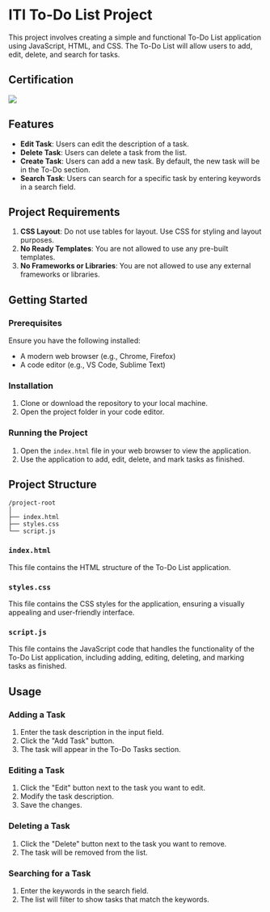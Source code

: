 # ITI To-Do List Project

This project involves creating a simple and functional To-Do List application using JavaScript, HTML, and CSS. The To-Do List will allow users to add, edit, delete, and search for tasks.

## Certification

<image src="Certificate.png"/>

## Features

- **Edit Task**: Users can edit the description of a task.
- **Delete Task**: Users can delete a task from the list.
- **Create Task**: Users can add a new task. By default, the new task will be in the To-Do section.
- **Search Task**: Users can search for a specific task by entering keywords in a search field.

## Project Requirements

1. **CSS Layout**: Do not use tables for layout. Use CSS for styling and layout purposes.
2. **No Ready Templates**: You are not allowed to use any pre-built templates.
3. **No Frameworks or Libraries**: You are not allowed to use any external frameworks or libraries.

## Getting Started

### Prerequisites

Ensure you have the following installed:
- A modern web browser (e.g., Chrome, Firefox)
- A code editor (e.g., VS Code, Sublime Text)

### Installation

1. Clone or download the repository to your local machine.
2. Open the project folder in your code editor.

### Running the Project

1. Open the `index.html` file in your web browser to view the application.
2. Use the application to add, edit, delete, and mark tasks as finished.

## Project Structure

```
/project-root
│
├── index.html
├── styles.css
└── script.js
```

### `index.html`

This file contains the HTML structure of the To-Do List application.

### `styles.css`

This file contains the CSS styles for the application, ensuring a visually appealing and user-friendly interface.

### `script.js`

This file contains the JavaScript code that handles the functionality of the To-Do List application, including adding, editing, deleting, and marking tasks as finished.

## Usage

### Adding a Task

1. Enter the task description in the input field.
2. Click the "Add Task" button.
3. The task will appear in the To-Do Tasks section.

### Editing a Task

1. Click the "Edit" button next to the task you want to edit.
2. Modify the task description.
3. Save the changes.

### Deleting a Task

1. Click the "Delete" button next to the task you want to remove.
2. The task will be removed from the list.

### Searching for a Task
1. Enter the keywords in the search field.
2. The list will filter to show tasks that match the keywords.
